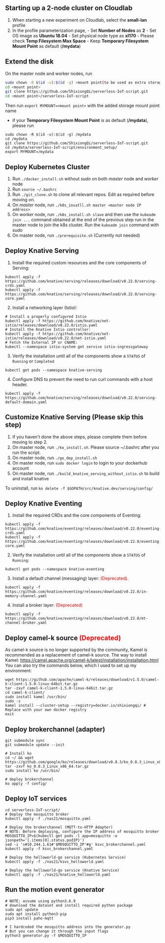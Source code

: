 ## Starting up a 2-node cluster on Cloudlab 
1. When starting a new experiment on Cloudlab, select the **small-lan** profile
2. In the profile parameterization page, 
        - Set **Number of Nodes** as **2**
        - Set OS image as **Ubuntu 18.04**
        - Set physical node type as **xl170**
        - Please check **Temp Filesystem Max Space**
        - Keep **Temporary Filesystem Mount Point** as default (**/mydata**)

## Extend the disk
On the master node and worker nodes, run
```bash
sudo chown -R $(id -u):$(id -g) <mount point(to be used as extra storage)>
cd <mount point>
git clone https://github.com/ShixiongQi/serverless-IoT-script.git
cd <mount point>/serverless-IoT-script
```
Then run `export MYMOUNT=<mount point>` with the added storage mount point name

- if your **Temporary Filesystem Mount Point** is as default (**/mydata**), please run
```
sudo chown -R $(id -u):$(id -g) /mydata
cd /mydata
git clone https://github.com/ShixiongQi/serverless-IoT-script.git
cd /mydata/serverless-IoT-script/environment_setup/
export MYMOUNT=/mydata
```

## Deploy Kubernetes Cluster
1. Run `./docker_install.sh` without *sudo* on both *master* node and *worker* node
2. Run `source ~/.bashrc`
3. Run `./git_clone.sh` to clone all relevant repos. Edit as required before moving on.
4. On *master* node, run `./k8s_insatll.sh master <master node IP address>`
5. On *worker* node, run `./k8s_install.sh slave` and then use the `kubeadm join ...` command obtained at the end of the previous step run in the master node to join the k8s cluster. Run the `kubeadm join` command with *sudo*
6. On master node, run `./prerequisite.sh` (Currently not needed)

## Deploy Knative Serving
1. Install the required custom resources and the core components of Serving:
```
kubectl apply -f https://github.com/knative/serving/releases/download/v0.22.0/serving-crds.yaml
kubectl apply -f https://github.com/knative/serving/releases/download/v0.22.0/serving-core.yaml
```
2. Install a networking layer (Istio):
```
# Install a properly configured Istio
kubectl apply -f https://github.com/knative/net-istio/releases/download/v0.22.0/istio.yaml
# Install the Knative Istio controller:
kubectl apply -f https://github.com/knative/net-istio/releases/download/v0.22.0/net-istio.yaml
# Fetch the External IP or CNAME:
kubectl --namespace istio-system get service istio-ingressgateway
```
3. Verify the installation until all of the components show a `STATUS` of `Running` or `Completed`
```
kubectl get pods --namespace knative-serving
```
4. Configure DNS to prevent the need to run curl commands with a host header.
```
kubectl apply -f https://github.com/knative/serving/releases/download/v0.22.0/serving-default-domain.yaml
```

## Customize Knative Serving (Please skip this step)
1. If you haven't done the above steps, please complete them before moving to step 2.
2. On master node, run `./ko_install.sh`. Please source ~/.bashrc after you run the script.
3. On master node, run `./go_dep_install.sh` 
4. On master node, run `sudo docker login` to login to your dockerhub account 
5. On master node, run `./build_knative_serving_without_istio.sh` to build and install knative

To uninstall, run `ko delete -f $GOPATH/src/knative.dev/serving/config/`

## Deploy Knative Eventing
1. Install the required CRDs and the core components of Eventing:
```
kubectl apply -f https://github.com/knative/eventing/releases/download/v0.22.0/eventing-crds.yaml
kubectl apply -f https://github.com/knative/eventing/releases/download/v0.22.0/eventing-core.yaml
```
2. Verify the installation until all of the components show a `STATUS` of `Running`:
```
kubectl get pods --namespace knative-eventing
```
3. Install a default channel (messaging) layer: <span style="color:red">(Deprecated)</span>.
```
kubectl apply -f https://github.com/knative/eventing/releases/download/v0.22.0/in-memory-channel.yaml
```
4. Install a broker layer: <span style="color:red">(Deprecated)</span>
```
kubectl apply -f https://github.com/knative/eventing/releases/download/v0.22.0/mt-channel-broker.yaml
```

## Deploy camel-k source <span style="color:red">(Deprecated)</span>
As camel-k source is no longer supported by the community, Kamel is recommended as a replacement of camel-k source.
The way to install Kamel: https://camel.apache.org/camel-k/latest/installation/installation.html
You can also try the commands below, which I used to set up my environment:
```
wget https://github.com/apache/camel-k/releases/download/v1.5.0/camel-k-client-1.5.0-linux-64bit.tar.gz
tar -zxvf camel-k-client-1.5.0-linux-64bit.tar.gz
cd camel-k-client/
sudo install kamel /usr/bin/
sudo -s
kamel install --cluster-setup --registry=docker.io/shixiongqi/ # Replace with your own docker registry
exit
```

## Deploy brokerchannel (adapter)
```
git submodule sync
git submodule update --init

# Install ko
cd ~/ && wget https://github.com/google/ko/releases/download/v0.8.3/ko_0.8.3_Linux_x86_64.tar.gz
tar -zxvf ko_0.8.3_Linux_x86_64.tar.gz
sudo install ko /usr/bin/

# deploy brokerchannel
ko apply -f config/
```

## Deploy IoT services
```
cd serverless-IoT-script/
# Deploy the mosquitto broker
kubectl apply -f ./nas21/mosquitto.yaml

# Deploy the brokerchannel (MQTT-to-HTTP Adapter) 
# NOTE: Before deploying, configure the IP address of mosquitto broker
MOSQUITTO_IP=$(kubectl get pods -l app=mosquitto -o jsonpath='{.items[0].status.podIP}')
sed -i 's#10.244.1.61#'$MOSQUITTO_IP'#g' ksvc_brokerchannel.yaml
kubectl apply -f ksvc_brokerchannel.yaml

# Deploy the helloworld-go service (Kubernetes Service)
kubectl apply -f ./nas21/ksvc_helloworld.yaml

# Deploy the helloworld-go service (Knative Service)
kubectl apply -f ./nas21/knative_helloworld.yaml
```

## Run the motion event generator
```
# NOTE: assume using python3.6.9
# download the dataset and install required python package
sudo apt update
sudo apt install python3-pip
pip3 install paho-mqtt

# I hardcoded the mosquitto address into the generator.py
# But you can change it through the input flags
python3 generator.py -f $MOSQUITTO_IP
```
